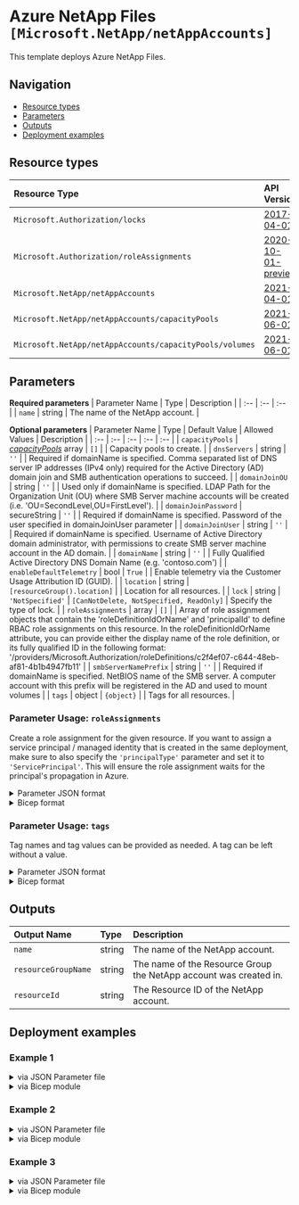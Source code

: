 # Azure NetApp Files `[Microsoft.NetApp/netAppAccounts]`

This template deploys Azure NetApp Files.

## Navigation

- [Resource types](#Resource-types)
- [Parameters](#Parameters)
- [Outputs](#Outputs)
- [Deployment examples](#Deployment-examples)

## Resource types

| Resource Type | API Version |
| :-- | :-- |
| `Microsoft.Authorization/locks` | [2017-04-01](https://docs.microsoft.com/en-us/azure/templates/Microsoft.Authorization/2017-04-01/locks) |
| `Microsoft.Authorization/roleAssignments` | [2020-10-01-preview](https://docs.microsoft.com/en-us/azure/templates/Microsoft.Authorization/2020-10-01-preview/roleAssignments) |
| `Microsoft.NetApp/netAppAccounts` | [2021-04-01](https://docs.microsoft.com/en-us/azure/templates/Microsoft.NetApp/2021-04-01/netAppAccounts) |
| `Microsoft.NetApp/netAppAccounts/capacityPools` | [2021-06-01](https://docs.microsoft.com/en-us/azure/templates/Microsoft.NetApp/2021-06-01/netAppAccounts/capacityPools) |
| `Microsoft.NetApp/netAppAccounts/capacityPools/volumes` | [2021-06-01](https://docs.microsoft.com/en-us/azure/templates/Microsoft.NetApp/2021-06-01/netAppAccounts/capacityPools/volumes) |

## Parameters

**Required parameters**
| Parameter Name | Type | Description |
| :-- | :-- | :-- |
| `name` | string | The name of the NetApp account. |

**Optional parameters**
| Parameter Name | Type | Default Value | Allowed Values | Description |
| :-- | :-- | :-- | :-- | :-- |
| `capacityPools` | _[capacityPools](capacityPools/readme.md)_ array | `[]` |  | Capacity pools to create. |
| `dnsServers` | string | `''` |  | Required if domainName is specified. Comma separated list of DNS server IP addresses (IPv4 only) required for the Active Directory (AD) domain join and SMB authentication operations to succeed. |
| `domainJoinOU` | string | `''` |  | Used only if domainName is specified. LDAP Path for the Organization Unit (OU) where SMB Server machine accounts will be created (i.e. 'OU=SecondLevel,OU=FirstLevel'). |
| `domainJoinPassword` | secureString | `''` |  | Required if domainName is specified. Password of the user specified in domainJoinUser parameter |
| `domainJoinUser` | string | `''` |  | Required if domainName is specified. Username of Active Directory domain administrator, with permissions to create SMB server machine account in the AD domain. |
| `domainName` | string | `''` |  | Fully Qualified Active Directory DNS Domain Name (e.g. 'contoso.com') |
| `enableDefaultTelemetry` | bool | `True` |  | Enable telemetry via the Customer Usage Attribution ID (GUID). |
| `location` | string | `[resourceGroup().location]` |  | Location for all resources. |
| `lock` | string | `'NotSpecified'` | `[CanNotDelete, NotSpecified, ReadOnly]` | Specify the type of lock. |
| `roleAssignments` | array | `[]` |  | Array of role assignment objects that contain the 'roleDefinitionIdOrName' and 'principalId' to define RBAC role assignments on this resource. In the roleDefinitionIdOrName attribute, you can provide either the display name of the role definition, or its fully qualified ID in the following format: '/providers/Microsoft.Authorization/roleDefinitions/c2f4ef07-c644-48eb-af81-4b1b4947fb11' |
| `smbServerNamePrefix` | string | `''` |  | Required if domainName is specified. NetBIOS name of the SMB server. A computer account with this prefix will be registered in the AD and used to mount volumes |
| `tags` | object | `{object}` |  | Tags for all resources. |


### Parameter Usage: `roleAssignments`

Create a role assignment for the given resource. If you want to assign a service principal / managed identity that is created in the same deployment, make sure to also specify the `'principalType'` parameter and set it to `'ServicePrincipal'`. This will ensure the role assignment waits for the principal's propagation in Azure.

<details>

<summary>Parameter JSON format</summary>

```json
"roleAssignments": {
    "value": [
        {
            "roleDefinitionIdOrName": "Reader",
            "description": "Reader Role Assignment",
            "principalIds": [
                "12345678-1234-1234-1234-123456789012", // object 1
                "78945612-1234-1234-1234-123456789012" // object 2
            ]
        },
        {
            "roleDefinitionIdOrName": "/providers/Microsoft.Authorization/roleDefinitions/c2f4ef07-c644-48eb-af81-4b1b4947fb11",
            "principalIds": [
                "12345678-1234-1234-1234-123456789012" // object 1
            ],
            "principalType": "ServicePrincipal"
        }
    ]
}
```

</details>

<details>

<summary>Bicep format</summary>

```bicep
roleAssignments: [
    {
        roleDefinitionIdOrName: 'Reader'
        description: 'Reader Role Assignment'
        principalIds: [
            '12345678-1234-1234-1234-123456789012' // object 1
            '78945612-1234-1234-1234-123456789012' // object 2
        ]
    }
    {
        roleDefinitionIdOrName: '/providers/Microsoft.Authorization/roleDefinitions/c2f4ef07-c644-48eb-af81-4b1b4947fb11'
        principalIds: [
            '12345678-1234-1234-1234-123456789012' // object 1
        ]
        principalType: 'ServicePrincipal'
    }
]
```

</details>
<p>

### Parameter Usage: `tags`

Tag names and tag values can be provided as needed. A tag can be left without a value.

<details>

<summary>Parameter JSON format</summary>

```json
"tags": {
    "value": {
        "Environment": "Non-Prod",
        "Contact": "test.user@testcompany.com",
        "PurchaseOrder": "1234",
        "CostCenter": "7890",
        "ServiceName": "DeploymentValidation",
        "Role": "DeploymentValidation"
    }
}
```

</details>

<details>

<summary>Bicep format</summary>

```bicep
tags: {
    Environment: 'Non-Prod'
    Contact: 'test.user@testcompany.com'
    PurchaseOrder: '1234'
    CostCenter: '7890'
    ServiceName: 'DeploymentValidation'
    Role: 'DeploymentValidation'
}
```

</details>
<p>

## Outputs

| Output Name | Type | Description |
| :-- | :-- | :-- |
| `name` | string | The name of the NetApp account. |
| `resourceGroupName` | string | The name of the Resource Group the NetApp account was created in. |
| `resourceId` | string | The Resource ID of the NetApp account. |

## Deployment examples

<h3>Example 1</h3>

<details>

<summary>via JSON Parameter file</summary>

```json
{
    "$schema": "https://schema.management.azure.com/schemas/2019-04-01/deploymentParameters.json#",
    "contentVersion": "1.0.0.0",
    "parameters": {
        "name": {
            "value": "<<namePrefix>>-az-anf-min-001"
        }
    }
}

```

</details>

<details>

<summary>via Bicep module</summary>

```bicep
module netAppAccounts './Microsoft.NetApp/netAppAccounts/deploy.bicep' = {
  name: '${uniqueString(deployment().name)}-netAppAccounts'
  params: {
      name: '<<namePrefix>>-az-anf-min-001'
  }
```

</details>

<h3>Example 2</h3>

<details>

<summary>via JSON Parameter file</summary>

```json
{
    "$schema": "https://schema.management.azure.com/schemas/2019-04-01/deploymentParameters.json#",
    "contentVersion": "1.0.0.0",
    "parameters": {
        "name": {
            "value": "<<namePrefix>>-az-anf-nfs3-001"
        },
        "capacityPools": {
            "value": [
                {
                    "name": "<<namePrefix>>-az-anfcp-x-001",
                    "serviceLevel": "Premium",
                    "size": 4398046511104,
                    "volumes": [
                        {
                            "name": "anf3-vol01-nfsv3",
                            "usageThreshold": 107374182400,
                            "protocolTypes": [
                                "NFSv3"
                            ],
                            "exportPolicyRules": [
                                {
                                    "ruleIndex": 1,
                                    "unixReadOnly": false,
                                    "unixReadWrite": true,
                                    "nfsv3": true,
                                    "nfsv41": false,
                                    "allowedClients": "0.0.0.0/0"
                                }
                            ],
                            "subnetResourceId": "/subscriptions/<<subscriptionId>>/resourceGroups/validation-rg/providers/Microsoft.Network/virtualNetworks/adp-<<namePrefix>>-az-vnet-x-001/subnets/<<namePrefix>>-az-subnet-x-004",
                            "roleAssignments": [
                                {
                                    "roleDefinitionIdOrName": "Reader",
                                    "principalIds": [
                                        "<<deploymentSpId>>"
                                    ]
                                }
                            ]
                        },
                        {
                            "name": "anf3-vol02-nfsv3",
                            "usageThreshold": 107374182400,
                            "protocolTypes": [
                                "NFSv3"
                            ],
                            "subnetResourceId": "/subscriptions/<<subscriptionId>>/resourceGroups/validation-rg/providers/Microsoft.Network/virtualNetworks/adp-<<namePrefix>>-az-vnet-x-001/subnets/<<namePrefix>>-az-subnet-x-004"
                        }
                    ],
                    "roleAssignments": [
                        {
                            "roleDefinitionIdOrName": "Reader",
                            "principalIds": [
                                "<<deploymentSpId>>"
                            ]
                        }
                    ]
                },
                {
                    "name": "<<namePrefix>>-az-anfcp-x-002",
                    "serviceLevel": "Premium",
                    "size": 4398046511104,
                    "volumes": [],
                    "roleAssignments": [
                        {
                            "roleDefinitionIdOrName": "Reader",
                            "principalIds": [
                                "<<deploymentSpId>>"
                            ]
                        }
                    ]
                }
            ]
        },
        "roleAssignments": {
            "value": [
                {
                    "roleDefinitionIdOrName": "Reader",
                    "principalIds": [
                        "<<deploymentSpId>>"
                    ]
                }
            ]
        },
        "tags": {
            "value": {
                "Environment": "Non-Prod",
                "Contact": "test.user@testcompany.com",
                "PurchaseOrder": "1234",
                "CostCenter": "7890",
                "ServiceName": "DeploymentValidation",
                "Role": "DeploymentValidation"
            }
        }
    }
}

```

</details>

<details>

<summary>via Bicep module</summary>

```bicep
module netAppAccounts './Microsoft.NetApp/netAppAccounts/deploy.bicep' = {
  name: '${uniqueString(deployment().name)}-netAppAccounts'
  params: {
      tags: {
        Contact: 'test.user@testcompany.com'
        ServiceName: 'DeploymentValidation'
        Role: 'DeploymentValidation'
        Environment: 'Non-Prod'
        CostCenter: '7890'
        PurchaseOrder: '1234'
      }
      capacityPools: [
        {
          serviceLevel: 'Premium'
          size: 4398046511104
          roleAssignments: [
            {
              principalIds: [
                '<<deploymentSpId>>'
              ]
              roleDefinitionIdOrName: 'Reader'
            }
          ]
          name: '<<namePrefix>>-az-anfcp-x-001'
          volumes: [
            {
              roleAssignments: [
                {
                  principalIds: [
                    '<<deploymentSpId>>'
                  ]
                  roleDefinitionIdOrName: 'Reader'
                }
              ]
              protocolTypes: [
                'NFSv3'
              ]
              exportPolicyRules: [
                {
                  ruleIndex: 1
                  unixReadOnly: false
                  nfsv3: true
                  allowedClients: '0.0.0.0/0'
                  unixReadWrite: true
                  nfsv41: false
                }
              ]
              name: 'anf3-vol01-nfsv3'
              subnetResourceId: '/subscriptions/<<subscriptionId>>/resourceGroups/validation-rg/providers/Microsoft.Network/virtualNetworks/adp-<<namePrefix>>-az-vnet-x-001/subnets/<<namePrefix>>-az-subnet-x-004'
              usageThreshold: 107374182400
            }
            {
              subnetResourceId: '/subscriptions/<<subscriptionId>>/resourceGroups/validation-rg/providers/Microsoft.Network/virtualNetworks/adp-<<namePrefix>>-az-vnet-x-001/subnets/<<namePrefix>>-az-subnet-x-004'
              protocolTypes: [
                'NFSv3'
              ]
              usageThreshold: 107374182400
              name: 'anf3-vol02-nfsv3'
            }
          ]
        }
        {
          serviceLevel: 'Premium'
          size: 4398046511104
          roleAssignments: [
            {
              principalIds: [
                '<<deploymentSpId>>'
              ]
              roleDefinitionIdOrName: 'Reader'
            }
          ]
          name: '<<namePrefix>>-az-anfcp-x-002'
          volumes: []
        }
      ]
      name: '<<namePrefix>>-az-anf-nfs3-001'
      roleAssignments: [
        {
          principalIds: [
            '<<deploymentSpId>>'
          ]
          roleDefinitionIdOrName: 'Reader'
        }
      ]
  }
```

</details>

<h3>Example 3</h3>

<details>

<summary>via JSON Parameter file</summary>

```json
{
    "$schema": "https://schema.management.azure.com/schemas/2019-04-01/deploymentParameters.json#",
    "contentVersion": "1.0.0.0",
    "parameters": {
        "name": {
            "value": "<<namePrefix>>-az-anf-nfs41-001"
        },
        "capacityPools": {
            "value": [
                {
                    "name": "<<namePrefix>>-az-anfcp-x-001",
                    "serviceLevel": "Premium",
                    "size": 4398046511104,
                    "volumes": [
                        {
                            "name": "anf4-vol01-nfsv41",
                            "usageThreshold": 107374182400,
                            "protocolTypes": [
                                "NFSv4.1"
                            ],
                            "exportPolicyRules": [
                                {
                                    "ruleIndex": 1,
                                    "unixReadOnly": false,
                                    "unixReadWrite": true,
                                    "nfsv3": false,
                                    "nfsv41": true,
                                    "allowedClients": "0.0.0.0/0"
                                }
                            ],
                            "subnetResourceId": "/subscriptions/<<subscriptionId>>/resourceGroups/validation-rg/providers/Microsoft.Network/virtualNetworks/adp-<<namePrefix>>-az-vnet-x-001/subnets/<<namePrefix>>-az-subnet-x-004",
                            "roleAssignments": [
                                {
                                    "roleDefinitionIdOrName": "Reader",
                                    "principalIds": [
                                        "<<deploymentSpId>>"
                                    ]
                                }
                            ]
                        },
                        {
                            "name": "anf4-vol02-nfsv41",
                            "usageThreshold": 107374182400,
                            "protocolTypes": [
                                "NFSv4.1"
                            ],
                            "exportPolicyRules": [
                                {
                                    "ruleIndex": 1,
                                    "unixReadOnly": false,
                                    "unixReadWrite": true,
                                    "nfsv3": false,
                                    "nfsv41": true,
                                    "allowedClients": "0.0.0.0/0"
                                }
                            ],
                            "subnetResourceId": "/subscriptions/<<subscriptionId>>/resourceGroups/validation-rg/providers/Microsoft.Network/virtualNetworks/adp-<<namePrefix>>-az-vnet-x-001/subnets/<<namePrefix>>-az-subnet-x-004"
                        }
                    ],
                    "roleAssignments": [
                        {
                            "roleDefinitionIdOrName": "Reader",
                            "principalIds": [
                                "<<deploymentSpId>>"
                            ]
                        }
                    ]
                },
                {
                    "name": "<<namePrefix>>-az-anfcp-x-002",
                    "serviceLevel": "Premium",
                    "size": 4398046511104,
                    "volumes": [],
                    "roleAssignments": [
                        {
                            "roleDefinitionIdOrName": "Reader",
                            "principalIds": [
                                "<<deploymentSpId>>"
                            ]
                        }
                    ]
                }
            ]
        },
        "roleAssignments": {
            "value": [
                {
                    "roleDefinitionIdOrName": "Reader",
                    "principalIds": [
                        "<<deploymentSpId>>"
                    ]
                }
            ]
        },
        "tags": {
            "value": {
                "Environment": "Non-Prod",
                "Contact": "test.user@testcompany.com",
                "PurchaseOrder": "1234",
                "CostCenter": "7890",
                "ServiceName": "DeploymentValidation",
                "Role": "DeploymentValidation"
            }
        }
    }
}

```

</details>

<details>

<summary>via Bicep module</summary>

```bicep
module netAppAccounts './Microsoft.NetApp/netAppAccounts/deploy.bicep' = {
  name: '${uniqueString(deployment().name)}-netAppAccounts'
  params: {
      tags: {
        Contact: 'test.user@testcompany.com'
        ServiceName: 'DeploymentValidation'
        Role: 'DeploymentValidation'
        Environment: 'Non-Prod'
        CostCenter: '7890'
        PurchaseOrder: '1234'
      }
      capacityPools: [
        {
          serviceLevel: 'Premium'
          size: 4398046511104
          roleAssignments: [
            {
              principalIds: [
                '<<deploymentSpId>>'
              ]
              roleDefinitionIdOrName: 'Reader'
            }
          ]
          name: '<<namePrefix>>-az-anfcp-x-001'
          volumes: [
            {
              roleAssignments: [
                {
                  principalIds: [
                    '<<deploymentSpId>>'
                  ]
                  roleDefinitionIdOrName: 'Reader'
                }
              ]
              protocolTypes: [
                'NFSv4.1'
              ]
              exportPolicyRules: [
                {
                  ruleIndex: 1
                  unixReadOnly: false
                  nfsv3: false
                  allowedClients: '0.0.0.0/0'
                  unixReadWrite: true
                  nfsv41: true
                }
              ]
              name: 'anf4-vol01-nfsv41'
              subnetResourceId: '/subscriptions/<<subscriptionId>>/resourceGroups/validation-rg/providers/Microsoft.Network/virtualNetworks/adp-<<namePrefix>>-az-vnet-x-001/subnets/<<namePrefix>>-az-subnet-x-004'
              usageThreshold: 107374182400
            }
            {
              subnetResourceId: '/subscriptions/<<subscriptionId>>/resourceGroups/validation-rg/providers/Microsoft.Network/virtualNetworks/adp-<<namePrefix>>-az-vnet-x-001/subnets/<<namePrefix>>-az-subnet-x-004'
              protocolTypes: [
                'NFSv4.1'
              ]
              usageThreshold: 107374182400
              exportPolicyRules: [
                {
                  ruleIndex: 1
                  unixReadOnly: false
                  nfsv3: false
                  allowedClients: '0.0.0.0/0'
                  unixReadWrite: true
                  nfsv41: true
                }
              ]
              name: 'anf4-vol02-nfsv41'
            }
          ]
        }
        {
          serviceLevel: 'Premium'
          size: 4398046511104
          roleAssignments: [
            {
              principalIds: [
                '<<deploymentSpId>>'
              ]
              roleDefinitionIdOrName: 'Reader'
            }
          ]
          name: '<<namePrefix>>-az-anfcp-x-002'
          volumes: []
        }
      ]
      name: '<<namePrefix>>-az-anf-nfs41-001'
      roleAssignments: [
        {
          principalIds: [
            '<<deploymentSpId>>'
          ]
          roleDefinitionIdOrName: 'Reader'
        }
      ]
  }
```

</details>
